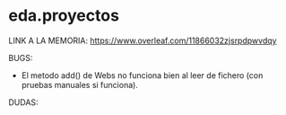# eda.proyectos

LINK A LA MEMORIA: https://www.overleaf.com/11866032zjsrpdpwvdqy

BUGS:
  - El metodo add() de Webs no funciona bien al leer de fichero (con pruebas manuales si funciona).

DUDAS:
